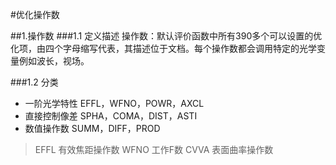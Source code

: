 #优化操作数

##1.操作数
###1.1 定义描述
操作数：默认评价函数中所有390多个可以设置的优化项，由四个字母缩写代表，其描述位于文档。每个操作数都会调用特定的光学变量例如波长，视场。

###1.2 分类
  * 一阶光学特性   EFFL，WFNO，POWR，AXCL
  * 直接控制像差   SPHA，COMA，DIST，ASTI
  * 数值操作数     SUMM，DIFF，PROD
   
>EFFL 有效焦距操作数
WFNO 工作F数
CVVA 表面曲率操作数


